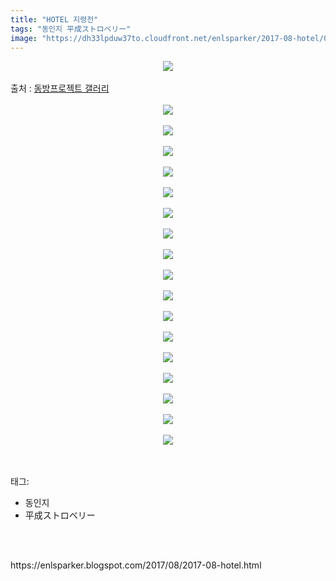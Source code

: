 ```yaml
---
title: "HOTEL 지령전"
tags: "동인지 平成ストロベリー"
image: "https://dh33lpduw37to.cloudfront.net/enlsparker/2017-08-hotel/001.jpg"
---
```

<div class="article">
<div class="post-body entry-content" id="post-body-7650134548972698629" itemprop="description articleBody">
<div class="separator" style="clear: both; text-align: center;">
<img src="{{ site.imgserver2 }}/enlsparker/2017-08-hotel/001.jpg"/></div>
<br/>
<a name="more"></a>출처 : <a href="http://gall.dcinside.com/board/view/?id=touhou&amp;no=5119171">동방프로젝트 갤러리</a><br/>
<br/>
<div class="separator" style="clear: both; text-align: center;">
<img src="{{ site.imgserver2 }}/enlsparker/2017-08-hotel/002.jpg"/></div>
<br/>
<div class="separator" style="clear: both; text-align: center;">
<img src="{{ site.imgserver2 }}/enlsparker/2017-08-hotel/003.jpg"/></div>
<br/>
<div class="separator" style="clear: both; text-align: center;">
<img src="{{ site.imgserver2 }}/enlsparker/2017-08-hotel/004.jpg"/></div>
<br/>
<div class="separator" style="clear: both; text-align: center;">
<img src="{{ site.imgserver2 }}/enlsparker/2017-08-hotel/005.jpg"/></div>
<br/>
<div class="separator" style="clear: both; text-align: center;">
<img src="{{ site.imgserver2 }}/enlsparker/2017-08-hotel/006.jpg"/></div>
<br/>
<div class="separator" style="clear: both; text-align: center;">
<img src="{{ site.imgserver2 }}/enlsparker/2017-08-hotel/007.jpg"/></div>
<br/>
<div class="separator" style="clear: both; text-align: center;">
<img src="{{ site.imgserver2 }}/enlsparker/2017-08-hotel/008.jpg"/></div>
<br/>
<div class="separator" style="clear: both; text-align: center;">
<img src="{{ site.imgserver2 }}/enlsparker/2017-08-hotel/009.jpg"/></div>
<br/>
<div class="separator" style="clear: both; text-align: center;">
<img src="{{ site.imgserver2 }}/enlsparker/2017-08-hotel/010.jpg"/></div>
<br/>
<div class="separator" style="clear: both; text-align: center;">
<img src="{{ site.imgserver2 }}/enlsparker/2017-08-hotel/011.jpg"/></div>
<br/>
<div class="separator" style="clear: both; text-align: center;">
<img src="{{ site.imgserver2 }}/enlsparker/2017-08-hotel/012.jpg"/></div>
<br/>
<div class="separator" style="clear: both; text-align: center;">
<img src="{{ site.imgserver2 }}/enlsparker/2017-08-hotel/013.jpg"/></div>
<br/>
<div class="separator" style="clear: both; text-align: center;">
<img src="{{ site.imgserver2 }}/enlsparker/2017-08-hotel/014.jpg"/></div>
<br/>
<div class="separator" style="clear: both; text-align: center;">
<img src="{{ site.imgserver2 }}/enlsparker/2017-08-hotel/015.jpg"/></div>
<br/>
<div class="separator" style="clear: both; text-align: center;">
<img src="{{ site.imgserver2 }}/enlsparker/2017-08-hotel/016.png"/></div>
<br/>
<div class="separator" style="clear: both; text-align: center;">
<img src="{{ site.imgserver2 }}/enlsparker/2017-08-hotel/017.jpg"/></div>
<br/>
<div class="separator" style="clear: both; text-align: center;">
<img src="{{ site.imgserver2 }}/enlsparker/2017-08-hotel/018.jpg"/></div>
<br/>
<div style="clear: both;"></div>
</div></div><br/>
<div class="tagTrail">
<p>태그: </p>
<ul>
<li>동인지</li>
<li>平成ストロベリー</li>
</ul>
</div><br/>

<br/>
<p id="refer">https://enlsparker.blogspot.com/2017/08/2017-08-hotel.html</p>
<br/>

